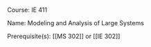 




Course: IE 411

Name: Modeling and Analysis of Large Systems

Prerequisite(s): [[MS 302]] or [[IE 302]]
